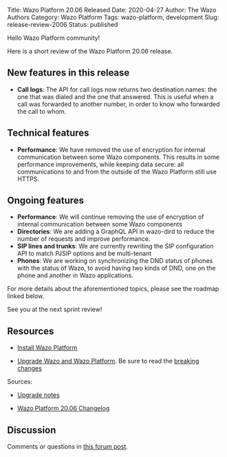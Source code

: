 Title: Wazo Platform 20.06 Released
Date: 2020-04-27
Author: The Wazo Authors
Category: Wazo Platform
Tags: wazo-platform, development
Slug: release-review-2006
Status: published

Hello Wazo Platform community!

Here is a short review of the Wazo Platform 20.06 release.

## New features in this release

* **Call logs**: The API for call logs now returns two destination names: the one that was dialed and the one that answered. This is useful when a call was forwarded to another number, in order to know who forwarded the call to whom.

## Technical features

* **Performance**: We have removed the use of encryption for internal communication between some Wazo components. This results in some performance improvements, while keeping data secure: all communications to and from the outside of the Wazo Platform still use HTTPS.

## Ongoing features

* **Performance**: We will continue removing the use of encryption of internal communication between some Wazo components
* **Directories**: We are adding a GraphQL API in wazo-dird to reduce the number of requests and improve performance.
* **SIP lines and trunks**: We are currently rewriting the SIP configuration API to match PJSIP options and be multi-tenant
* **Phones**: We are working on synchronizing the DND status of phones with the status of Wazo, to avoid having two kinds of DND, one on the phone and another in Wazo applications.


For more details about the aforementioned topics, please see the roadmap linked below.

See you at the next sprint review!

## Resources

* [Install Wazo Platform](/install)

* [Upgrade Wazo and Wazo Platform](/uc-doc/upgrade/). Be sure to read the [breaking changes](/uc-doc/upgrade/upgrade_notes#20-06)

Sources:

* [Upgrade notes](/uc-doc/upgrade/upgrade_notes#20-06)

* [Wazo Platform 20.06 Changelog](https://wazo-dev.atlassian.net/secure/ReleaseNote.jspa?projectId=10011&version=10084)

## Discussion

Comments or questions in [this forum post](https://wazo-platform.discourse.group/t/blog-wazo-platform-20-06-released).
